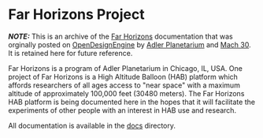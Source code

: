 # Far Horizons Project

***NOTE:*** This is an archive of the [Far Horizons](https://www.adlerplanetarium.org/learn/all-ages/far-horizons/) documentation that was orginally posted on [OpenDesignEngine](https://opendesignengine.net/projects/far-horizons-project) by [Adler Planetarium](https://www.adlerplanetarium.org/) and [Mach 30](http://mach30.org/). It is retained here for future reference.

Far Horizons is a program of Adler Planetarium in Chicago, IL, USA. One project of Far Horizons is a High Altitude Balloon (HAB) platform which affords researchers of all ages access to "near space" with a maximum altitude of approximately 100,000 feet (30480 meters). The Far Horizons HAB platform is being documented here in the hopes that it will facilitate the experiments of other people with an interest in HAB use and research.

All documentation is available in the [docs](https://github.com/jmwright/far-horizons-project/tree/main/docs) directory.
